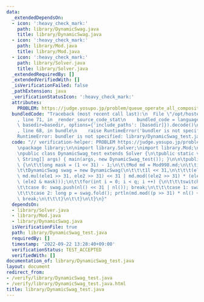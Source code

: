 ```yaml
---
data:
  _extendedDependsOn:
  - icon: ':heavy_check_mark:'
    path: library/DynamicSwag.java
    title: library/DynamicSwag.java
  - icon: ':heavy_check_mark:'
    path: library/Mod.java
    title: library/Mod.java
  - icon: ':heavy_check_mark:'
    path: library/Solver.java
    title: library/Solver.java
  _extendedRequiredBy: []
  _extendedVerifiedWith: []
  _isVerificationFailed: false
  _pathExtension: java
  _verificationStatusIcon: ':heavy_check_mark:'
  attributes:
    PROBLEM: https://judge.yosupo.jp/problem/queue_operate_all_composite
  bundledCode: "Traceback (most recent call last):\n  File \"/opt/hostedtoolcache/Python/3.10.6/x64/lib/python3.10/site-packages/onlinejudge_verify/documentation/build.py\"\
    , line 71, in _render_source_code_stat\n    bundled_code = language.bundle(stat.path,\
    \ basedir=basedir, options={'include_paths': [basedir]}).decode()\n  File \"/opt/hostedtoolcache/Python/3.10.6/x64/lib/python3.10/site-packages/onlinejudge_verify/languages/user_defined.py\"\
    , line 68, in bundle\n    raise RuntimeError('bundler is not specified: {}'.format(str(path)))\n\
    RuntimeError: bundler is not specified: library/DynamicSwag_test.java\n"
  code: "// verification-helper: PROBLEM https://judge.yosupo.jp/problem/queue_operate_all_composite\n\
    \npackage library;\n\nimport library.Solver;\nimport library.Mod;\nimport library.DynamicSwag;\n\
    \npublic class DynamicSwag_test extends Solver {\n\tpublic static void main(final\
    \ String[] args) { main(args, new DynamicSwag_test()); }\n\n\tpublic void solve()\
    \ {\n\t\tlong mask = (1 << 31) - 1;\n\t\tMod md = Mod998.md;\n\t\tint q = ni();\n\
    \t\tDynamicSwag swag = new DynamicSwag(\n\t\t\t1l << 31,\n\t\t\t(ele1, ele2) ->\
    \ md.mul(ele1 >> 31, ele2 >> 31) << 31 | md.mod((ele2 >> 31) * (ele1 & mask) +\
    \ (ele2 & mask)));\n\t\tfor(int i = 0; i < q; i ++) {\n\t\t\tswitch(ni()) {\n\t\
    \t\tcase 0: swag.push(nl() << 31 | nl()); break;\n\t\t\tcase 1: swag.pop(); break;\n\
    \t\t\tcase 2: long p = swag.fold(); prtln(md.mod((p >> 31) * nl() + (p & mask)));\
    \ break;\n\t\t\t}\n\t\t}\n\t}\n}"
  dependsOn:
  - library/Solver.java
  - library/Mod.java
  - library/DynamicSwag.java
  isVerificationFile: true
  path: library/DynamicSwag_test.java
  requiredBy: []
  timestamp: '2022-09-22 13:28:40+09:00'
  verificationStatus: TEST_ACCEPTED
  verifiedWith: []
documentation_of: library/DynamicSwag_test.java
layout: document
redirect_from:
- /verify/library/DynamicSwag_test.java
- /verify/library/DynamicSwag_test.java.html
title: library/DynamicSwag_test.java
---
```

